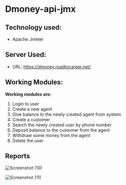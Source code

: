 # Dmoney-api-jmx

## Technology used:
- Apache Jmeter

## Server Used: 
- URL: https://dmoney.roadtocareer.net/

## Working Modules:
**Working modules are:**

1. Login to user
2. Create a new agent
3. Give balance to the newly created agent from system
4. Create a customer
5. Search the newly created user by phone number
6. Deposit balance to the customer from the agent
7. Withdraw some money from the agent
8. Delete the user

## Reports

![Screenshot (10)](https://user-images.githubusercontent.com/123433625/215781579-fa919b26-b26a-4b8f-8789-622037487c32.png)

![Screenshot (11)](https://user-images.githubusercontent.com/123433625/215781665-97660886-99a0-4400-bde8-211a4df60538.png)
